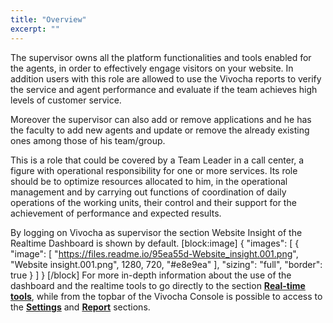 ```yaml
---
title: "Overview"
excerpt: ""
---
```

The supervisor owns all the platform functionalities and tools enabled for the agents, in order to effectively engage visitors on your website. In addition users with this role are allowed to use the Vivocha reports to verify the service and agent performance and evaluate if the team achieves high levels of customer service.

Moreover the supervisor can also add or remove applications and he has the faculty to add new agents and update or remove the already existing ones among those of his team/group.

This is a role that could be covered by a Team Leader in a call center, a figure with operational responsibility for one or more services. Its role should be to optimize resources allocated to him, in the operational management and by carrying out functions of coordination of daily operations of the working units, their control and their support for the achievement of performance and expected results.

By logging on Vivocha as supervisor the section Website Insight of the Realtime Dashboard is shown by default.
[block:image]
{
  "images": [
    {
      "image": [
        "https://files.readme.io/95ea55d-Website_insight.001.png",
        "Website insight.001.png",
        1280,
        720,
        "#e8e9ea"
      ],
      "sizing": "full",
      "border": true
    }
  ]
}
[/block]
For more in-depth information about the use of the dashboard and the realtime tools to  go directly to the section **[Real-time tools](doc:realtime-tools)**, while from the topbar of the Vivocha Console is possible to access to the **[Settings](doc:supervisor-settings)** and **[Report](doc:reporting-section)** sections.